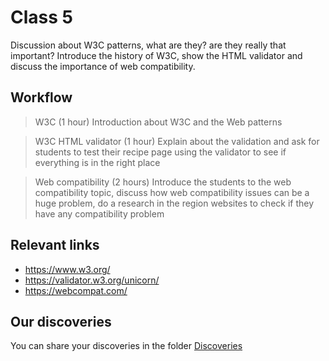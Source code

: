 # Class 5

Discussion about W3C patterns, what are they? are they really that important?
Introduce the history of W3C, show the HTML validator and discuss the importance of web compatibility.

## Workflow

> W3C (1 hour)
Introduction about W3C and the Web patterns

> W3C HTML validator (1 hour)
Explain about the validation and ask for students to test their recipe page using the validator to see if everything is in the right place

> Web compatibility (2 hours)
Introduce the students to the web compatibility topic, discuss how web compatibility issues can be a huge problem, do a research in the region websites to check if they have any compatibility problem

## Relevant links

- https://www.w3.org/
- https://validator.w3.org/unicorn/
- https://webcompat.com/

## Our discoveries

You can share your discoveries in the folder [Discoveries](https://github.com/felipez3r0/openclasses/Examples/Classes/Class_5/Discoveries)
